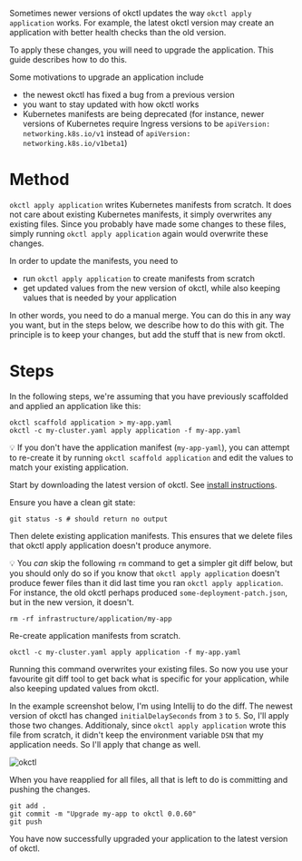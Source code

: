 Sometimes newer versions of okctl updates the way `okctl apply application` works. For example, the latest okctl version
may create an application with better health checks than the old version.

To apply these changes, you will need to upgrade the application. This guide describes how to do this.

Some motivations to upgrade an application include

* the newest okctl has fixed a bug from a previous version
* you want to stay updated with how okctl works
* Kubernetes manifests are being deprecated (for instance, newer versions of Kubernetes require Ingress versions to
  be `apiVersion: networking.k8s.io/v1` instead of `apiVersion: networking.k8s.io/v1beta1`)

# Method

`okctl apply application` writes Kubernetes manifests from scratch. It does not care about existing Kubernetes
manifests, it simply overwrites any existing files. Since you probably have made some changes to these files, simply
running `okctl apply application` again would overwrite these changes.

In order to update the manifests, you need to

* run `okctl apply application` to create manifests from scratch
* get updated values from the new version of okctl, while also keeping values that is needed by your application

In other words, you need to do a manual merge. You can do this in any way you want, but in the steps below, we describe
how to do this with git. The principle is to keep your changes, but add the stuff that is new from okctl.

# Steps

In the following steps, we're assuming that you have previously scaffolded and applied an application like this:

```shell
okctl scaffold application > my-app.yaml
okctl -c my-cluster.yaml apply application -f my-app.yaml
```

:bulb: If you don't have the application manifest (`my-app-yaml`), you can attempt to re-create it by
running `okctl scaffold application` and edit the values to match your existing application.

Start by downloading the latest version of okctl. See [install instructions](/getting-started/install.md).

Ensure you have a clean git state:

```shell
git status -s # should return no output
```

Then delete existing application manifests. This ensures that we delete files that okctl apply application doesn't
produce anymore.

:bulb: You _can_ skip the following `rm` command to get a simpler git diff below, but you should only do so if you know
that `okctl apply application` doesn't produce fewer files than it did last time you ran `okctl apply application`. For
instance, the old okctl perhaps produced `some-deployment-patch.json`, but in the new version, it doesn't.

```shell
rm -rf infrastructure/application/my-app
```

Re-create application manifests from scratch.

```shell
okctl -c my-cluster.yaml apply application -f my-app.yaml
```

Running this command overwrites your existing files. So now you use your favourite git diff tool to get back what is
specific for your application, while also keeping updated values from okctl.

In the example screenshot below, I'm using Intellij to do the diff. The newest version of okctl has
changed `initialDelaySeconds` from `3` to `5`. So, I'll apply those two changes. Additionaly,
since `okctl apply application` wrote this file from scratch, it didn't keep the environment variable `DSN` that my
application needs. So I'll apply that change as well.

![okctl](/img/application-upgrade-diff.png)

When you have reapplied for all files, all that is left to do is committing and pushing the changes.

```shell
git add .
git commit -m "Upgrade my-app to okctl 0.0.60"
git push
```

You have now successfully upgraded your application to the latest version of okctl.
